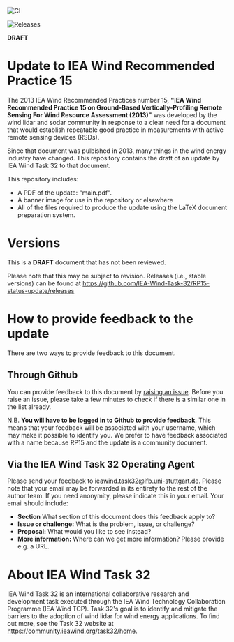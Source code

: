 ![CI](https://github.com/IEA-Wind-Task-32/RP15-status-update/workflows/CI/badge.svg)

![Releases](https://img.shields.io/github/v/release/iea-wind-task-32/RP15-status-update.svg)

**<large>DRAFT</large>**

# Update to IEA Wind Recommended Practice 15
The 2013 IEA Wind Recommended Practices number 15, **"IEA Wind Recommended Practice 15 on Ground-Based Vertically-Profiling Remote Sensing For Wind Resource Assessment (2013)"** was developed by the wind lidar and sodar community in response to a clear need for a document that would establish repeatable good practice in measurements with active remote sensing devices (RSDs).

Since that document was pulbished in 2013, many things in the wind energy industry have changed. This repository contains the draft of an update by  IEA Wind Task 32 to that document.

This repository includes:
 - A PDF of the update: "main.pdf".
 - A banner image for use in the repository or elsewhere
 - All of the files required to produce the update using the LaTeX document preparation system.
 
<!-- note for maintainers: the repository has been set up to run latex on the main.tex file whenever a new commit is made -->

# Versions
This is a **DRAFT** document that has not been reviewed. 

Please note that this may be subject to revision. Releases (i.e., stable versions) can be found at https://github.com/IEA-Wind-Task-32/RP15-status-update/releases 

<!-- (add "and at https://doi.org/10.5281/zenodo.xxxxx" when the zenodo version is available).-->

# How to provide feedback to the update
There are two ways to provide feedback to this document.

## Through Github
You can provide feedback to this document by [raising an issue](../../issues). Before you raise an issue, please take a few minutes to check if there is a similar one in the list already.

N.B. **You will have to be logged in to Github to provide feedback**. This means that your feedback will be associated with your username, which may make it possible to identify you. We prefer to have feedback associated with a name because RP15 and the update is a community document.

## Via the IEA Wind Task 32 Operating Agent
Please send your feedback to [ieawind.task32@ifb.uni-stuttgart.de](mailto:ieawind.task32@ifb.uni-stuttgart.de). Please note that your email may be forwarded in its entirety to the rest of the author team. If you need anonymity, please indicate this in your email. Your email should include:
- **Section** What section of this document does this feedback apply to?
- **Issue or challenge:** What is the problem, issue, or challenge?
- **Proposal:** What would you like to see instead?
- **More information:** Where can we get more information? Please provide e.g. a URL.

# About IEA Wind Task 32
IEA Wind Task 32 is an international collaborative research and development task executed through the IEA Wind Technology Collaboration Programme (IEA Wind TCP). Task 32's goal is to identify and mitigate the barriers to the adoption of wind lidar for wind energy applications. To find out more, see the Task 32 website at https://community.ieawind.org/task32/home.

